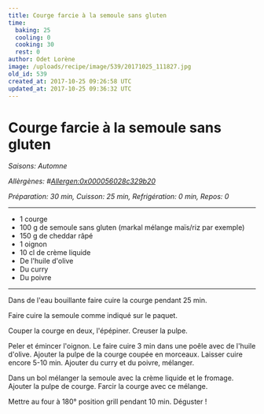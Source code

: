 ```yaml
---
title: Courge farcie à la semoule sans gluten
time:
  baking: 25
  cooling: 0
  cooking: 30
  rest: 0
author: Odet Lorène
image: /uploads/recipe/image/539/20171025_111827.jpg
old_id: 539
created_at: 2017-10-25 09:26:58 UTC
updated_at: 2017-10-25 09:36:32 UTC
---
```


# Courge farcie à la semoule sans gluten



*Saisons: Automne*

*Allèrgènes: #<Allergen:0x000056028c329b20>*

*Préparation: 30 min, Cuisson: 25 min, Refrigération: 0 min, Repos: 0*

---

- 1 courge
- 100 g de semoule sans gluten (markal mélange maïs/riz par exemple)
- 150 g de cheddar râpé
- 1 oignon
- 10 cl de crème liquide
- De l'huile d'olive
- Du curry
- Du poivre

---

Dans de l'eau bouillante faire cuire la courge pendant 25 min.

Faire cuire la semoule comme indiqué sur le paquet.

Couper la courge en deux, l'épépiner. Creuser la pulpe. 

Peler et émincer l'oignon. Le faire cuire 3 min dans une poêle avec de l'huile d'olive. Ajouter la pulpe de la courge coupée en morceaux. Laisser cuire encore 5-10 min. Ajouter du curry et du poivre, mélanger.

Dans un bol mélanger la semoule avec la crème liquide et le fromage. Ajouter la pulpe de courge. Farcir la courge avec ce mélange.

Mettre au four à 180° position grill pendant 10 min. Déguster ! 
